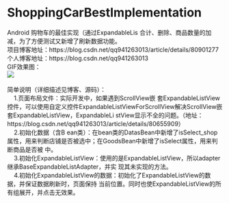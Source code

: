 # ShoppingCarBestImplementation
<body spellcheck="0" class="editMode htmledit_views">Android 购物车的最佳实现（通过ExpandableLis
合计、删除、商品数量的加减，为了方便测试又新增了刷新数据功能。<br>项目博客地址：https://blog.csdn.net/qq941263013/article/details/80901277
<br>个人博客地址：https://blog.csdn.net/qq941263013<br>GIF效果图：<br><img src="https://github.com/wangyang0313/ShoppingC
arBestImplementation/blob/master/app/gif.gif" _xhe_src="https://github.com/wangyang0313/ShoppingCarBestImplementation/bl
ob/master/app/gif.gif"><br><br>简单说明（详细描述见博客、源码）：<br>&nbsp; &nbsp; 1.页面布局文件：实际开发中，如果遇到ScrollView嵌
套ExpandableListView控件，可以使用自定义控件ExpandableListViewForScrollView解决ScrollView嵌套ExpandableListView，ExpandableLi
stView显示不全的问题。（地址：https://blog.csdn.net/qq941263013/article/details/80655909）<br>&nbsp; &nbsp; 2.初始化数据（含B
ean类）：在bean类的DatasBean中新增了isSelect_shop属性，用来判断店铺是否被选中；在GoodsBean中新增了isSelect属性，用来判断商品是否被
中。<br>&nbsp; &nbsp; 3.初始化ExpandableListView：使用的是ExpandableListView，所以adapter继承BaseExpandableListAdapter，并实
现其未实现的方法。<br>&nbsp; &nbsp; 4.初始化ExpandableListView的数据：初始化了ExpandableListView的数据，并保证数据刷新时，页面保持
当前位置。同时也使ExpandableListView的所有组展开，并点击无效果。</body>
